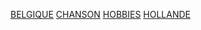 [BELGIQUE](https://github.com/AxelRenardPOEI/RENARD-Notation/blob/master/Pays/BELGIQUE.md)
[CHANSON](https://github.com/AxelRenardPOEI/RENARD-Notation/blob/master/Chanson.md)
[HOBBIES](https://github.com/AxelRenardPOEI/RENARD-Notation/blob/master/Hobbies.md)
[HOLLANDE](https://github.com/AxelRenardPOEI/RENARD-Notation/blob/master/Pays/Hollande.md)